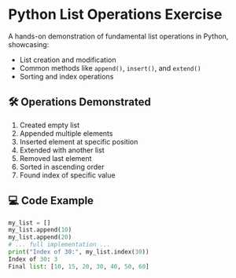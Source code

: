 # Python List Operations Exercise

A hands-on demonstration of fundamental list operations in Python, showcasing:
- List creation and modification
- Common methods like `append()`, `insert()`, and `extend()`
- Sorting and index operations

## 🛠️ Operations Demonstrated
1. Created empty list
2. Appended multiple elements
3. Inserted element at specific position
4. Extended with another list
5. Removed last element
6. Sorted in ascending order
7. Found index of specific value

## 💻 Code Example
```python
my_list = []
my_list.append(10)
my_list.append(20)
# ... full implementation ...
print("Index of 30:", my_list.index(30))
Index of 30: 3
Final list: [10, 15, 20, 30, 40, 50, 60]
